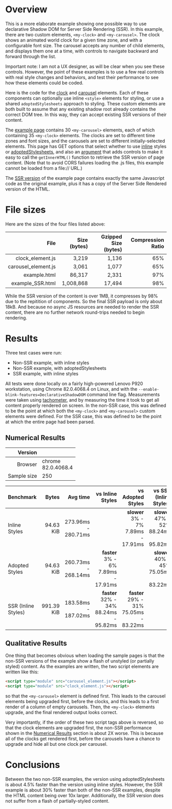 # Overview

This is a more elaborate example showing one possible way to use declarative
Shadow DOM for Server Side Rendering (SSR). In this example, there are two
custom elements, `<my-clock>` and `<my-carousel>`. The clock shows an animated world
clock for a given time zone, and with a configurable font size. The carousel
accepts any number of child elements, and displays them one at a time, with
controls to navigate backward and forward through the list.

Important note: I am not a UX designer, as will be clear when you see these
controls. However, the point of these examples is to use a few real controls
with real style changes and behaviors, and test their performance to see
how these elements could be coded.

Here is the code for the [clock](clock_element.js) and [carousel](carousel_element.js) elements. Each of these components can optionally use inline `<style>` elements for styling, or use a shared `adoptedStylesheets` approach to styling. These custom elements are both built to assume that any existing shadow root already contains the correct DOM tree. In this way, they can accept existing SSR versions of their content.

The [example page](example.html) contains 30 `<my-carousel>` elements, each of which containing 35 `<my-clock>` elements. The clocks are set to different time zones and font sizes, and the carousels are set to different initially-selected elements. This page has GET options that select whether to use [inline](example.html?styleType=inline) styles or [adoptedStylesheets](example.html?styleType=adopted), and also an [argument](example.html?styleType=inline&includeSSRControls=true) that adds controls to make it easy to call the `getInnerHTML()` function to retrieve the SSR version of page content. (Note that to avoid CORS failures loading the .js files, this example cannot be loaded from a file:// URL.)

The [SSR version](example_SSR.html) of the example page contains exactly the same Javascript code as the original example, plus it has a copy of the Server Side Rendered version of the HTML.


# File sizes

Here are the sizes of the four files listed above:

|     File | Size (bytes)   | Gzipped Size (bytes) | Compression Ratio |
|------------:|------------:|------------:|--------:|
| clock_element.js | 3,219  | 1,136 | 65% |
| carousel_element.js | 3,061  | 1,077 | 65% |
| example.html | 86,317  | 2,331 | 97% |
| example_SSR.html | 1,008,868  | 17,494 | 98% |

While the SSR version of the content is over 1MB, it compresses by 98% due to the repitition of components. So the final SSR payload is only about 18kB. And because no async JS resources are needed to render the SSR content, there are no further network round-trips needed to begin rendering.

# Results

Three test cases were run:

- Non-SSR example, with inline styles
- Non-SSR example, with adoptedStylesheets
- SSR example, with inline styles

All tests were done locally on a fairly high-powered Lenovo P920 workstation, using Chrome 82.0.4068.4 on Linux, and with the `--enable-blink-features=DeclarativeShadowDOM` command line flag. Measurements were taken using [tachometer](https://www.npmjs.com/package/tachometer), and by measuring the time it took to get all content properly rendered on screen. In the non-SSR case, this was defined to be the point at which both the `<my-clock>` and `<my-carousel>` custom elements were defined. For the SSR case, this was defined to be the point at which the entire page had been parsed.

## <a name="numerical_results"></a> Numerical Results

|     Version | <none>      |
|------------:|:------------|
|     Browser | chrome<br>82.0.4068.4 |
| Sample size | 250         |


| Benchmark           | Bytes      |            Avg time |    vs Inline Styles |   vs Adopted Styles | vs SSR (Inline Styles) |
|:-------------------|------------:|----------------------:|--------------------:|--------------------:|----------------------:|
| Inline Styles       | 94.63 KiB  | 273.96ms - 280.71ms |  |  **slower**<br>3% - 7%<br>7.89ms - 17.91ms | **slower**<br>47% - 52%<br>88.24ms - 95.82ms |
| Adopted Styles      | 94.63 KiB  | 260.73ms - 268.14ms |            **faster**<br>3% - 6%<br>7.89ms - 17.91ms |   | **slower**<br>40% - 45%<br>75.05ms - 83.22ms |
| SSR (Inline Styles) | 991.39 KiB | 183.58ms - 187.02ms |            **faster**<br>32% - 34%<br>88.24ms - 95.82ms | **faster**<br>29% - 31%<br>75.05ms - 83.22ms |   |



## Qualitative Results

One thing that becomes obvious when loading the sample pages is that the non-SSR versions of the example show a flash of unstyled (or partially styled) content. As the examples are written, the two script elements are written like this:

```html
<script type="module" src="carousel_element.js"></script>
<script type="module" src="clock_element.js"></script>
```

so that the `<my-carousel>` element is defined first. This leads to the carousel elements being upgraded first, before the clocks, and this leads to a first render of a column of empty carousels. Then, the `<my-clock>` elements upgrade, and the final rendered output looks correct.

Very importantly, if the order of these two script tags above is reversed, so that the clock elements are upgraded first, the non-SSR performance shown in the [Numerical Results](#numerical_results) section is about 2X worse. This is because all of the clocks get rendered first, before the carousels have a chance to upgrade and hide all but one clock per carousel.

# Conclusions

Between the two non-SSR examples, the version using adoptedStylesheets is about 4.5% faster than the version using inline styles. However, the SSR example is about 30% faster than both of the non-SSR examples, despite the HTML content being over 10x larger. Additionally, the SSR version does not suffer from a flash of partially-styled content.
